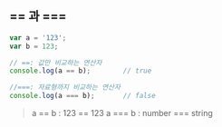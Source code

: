 ## == 과 ===

```js
var a = '123';
var b = 123;

// ==: 값만 비교하는 연산자
console.log(a == b);		// true

//===: 자료형까지 비교하는 연산자
console.log(a === b);		// false
```

> a == b : 123 == 123
> a === b : number === string
> 
<!--stackedit_data:
eyJoaXN0b3J5IjpbLTE3MjIzNjExODldfQ==
-->